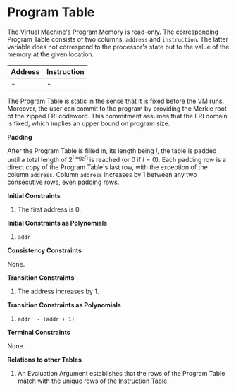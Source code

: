# Program Table

The Virtual Machine's Program Memory is read-only.
The corresponding Program Table consists of two columns, `address` and `instruction`.
The latter variable does not correspond to the processor's state but to the value of the memory at the given location.

| Address | Instruction |
|:--------|:------------|
| -       | -           |

The Program Table is static in the sense that it is fixed before the VM runs.
Moreover, the user can commit to the program by providing the Merkle root of the zipped FRI codeword.
This commitment assumes that the FRI domain is fixed, which implies an upper bound on program size.

**Padding**

After the Program Table is filled in, its length being $l$, the table is padded until a total length of $2^{\lceil\log_2 l\rceil}$ is reached (or 0 if $l=0$).
Each padding row is a direct copy of the Program Table's last row, with the exception of the column `address`.
Column `address` increases by 1 between any two consecutive rows, even padding rows.

**Initial Constraints**

1. The first address is 0.

**Initial Constraints as Polynomials**

1. `addr`

**Consistency Constraints**

None.

**Transition Constraints**

1. The address increases by 1.

**Transition Constraints as Polynomials**

1. `addr' - (addr + 1)`

**Terminal Constraints**

None.

**Relations to other Tables**

1. An Evaluation Argument establishes that the rows of the Program Table match with the unique rows of the [Instruction Table](instruction-table.md).
